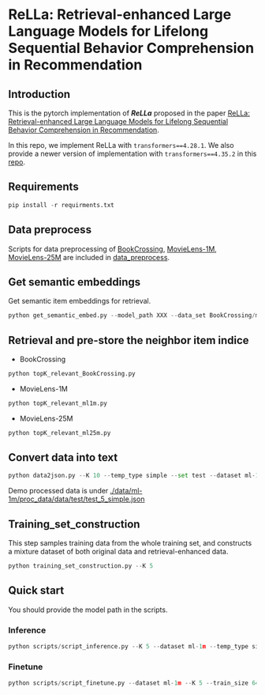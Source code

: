 # ReLLa: Retrieval-enhanced Large Language Models for Lifelong Sequential Behavior Comprehension in Recommendation

## Introduction
This is the pytorch implementation of ***ReLLa*** proposed in the paper [ReLLa: Retrieval-enhanced Large Language Models for Lifelong Sequential Behavior Comprehension in Recommendation](https://arxiv.org/abs/2308.11131).

In this repo, we implement ReLLa with ```transformers==4.28.1```. We also provide a newer version of implementation with ```transformers==4.35.2``` in this [repo](https://github.com/CHIANGEL/ReLLa-hf4.35.2).

## Requirements
~~~python
pip install -r requirments.txt
~~~

## Data preprocess
Scripts for data preprocessing of [BookCrossing](http://www2.informatik.uni-freiburg.de/~cziegler/BX/), [MovieLens-1M](https://grouplens.org/datasets/movielens/1m/), [MovieLens-25M](https://grouplens.org/datasets/movielens/25m/) are included in [data_preprocess](./data_preprocess/).

## Get semantic embeddings
Get semantic item embeddings for retrieval.
~~~python
python get_semantic_embed.py --model_path XXX --data_set BookCrossing/ml-1m/ml-25m --pooling average
~~~

## Retrieval and pre-store the neighbor item indice
- BookCrossing
~~~python
python topK_relevant_BookCrossing.py
~~~

- MovieLens-1M
~~~python
python topK_relevant_ml1m.py
~~~

- MovieLens-25M
~~~python
python topK_relevant_ml25m.py
~~~

## Convert data into text
~~~python
python data2json.py --K 10 --temp_type simple --set test --dataset ml-1m
~~~
Demo processed data is under [./data/ml-1m/proc_data/data/test/test_5_simple.json](./data/ml-1m/proc_data/data/test/test_5_simple.json)

## Training_set_construction
This step samples training data from the whole training set, and constructs a mixture dataset of both original data and retrieval-enhanced data.
~~~python
python training_set_construction.py --K 5
~~~

## Quick start
You should provide the model path in the scripts.
### Inference
~~~python
python scripts/script_inference.py --K 5 --dataset ml-1m --temp_type simple
~~~

### Finetune
~~~python
python scripts/script_finetune.py --dataset ml-1m --K 5 --train_size 64 --train_type simple --test_type simple --epochs 5 --lr 1e-3 --total_batch_size 64
~~~
